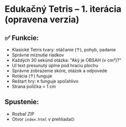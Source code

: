 # Edukačný Tetris – 1. iterácia (opravena verzia)

## ✅ Funkcie:
- Klasické Tetris tvary: otáčanie (↑), pohyb, padanie
- Správne miznutie riadkov
- Každých 30 sekúnd otázka: "Aký je OBSAH (v cm²)?"
- UI text presunutý úplne pod hraciu plochu
- Správne zobrazenie skóre, otázok a odpovede
- Rotácia (↑) funguje
- Reštart hry: `R` funguje spoľahlivo
- Strana políčka = 1 cm

## Spustenie:
- Rozbaľ ZIP
- Otvor `index.html` v prehliadači
